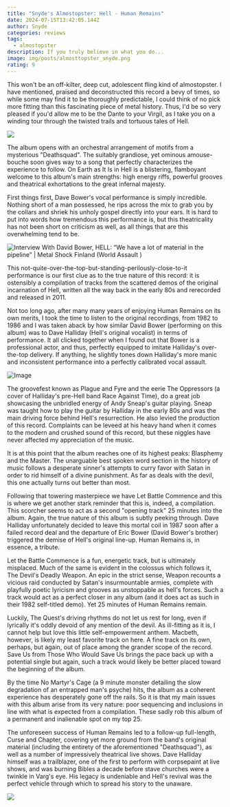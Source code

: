 ```yaml
---
title: "Snyde's Almostopster: Hell - Human Remains"
date: 2024-07-15T13:42:05.144Z
author: Snyde
categories: reviews
tags:
  - almostopster
description: If you truly believe in what you do...
image: img/posts/almosttopster_snyde.png
rating: 9
---
```

This won't be an off-kilter, deep cut, adolescent fling kind of almostopster. I have mentioned, praised and deconstructed this record a bevy of times, so while some may find it to be thoroughly predictable, I could think of no pick more fitting than this fascinating piece of metal history. Thus, I'd be so very pleased if you'd allow me to be the Dante to your Virgil, as I take you on a winding tour through the twisted trails and tortuous tales of Hell.

<!--StartFragment-->

![](https://i0.wp.com/yourlastrites.com/wp-content/uploads/2017/06/Hell-Human-Remains.jpg?fit=700%2C700&ssl=1)

<!--EndFragment-->

The album opens with an orchestral arrangement of motifs from a mysterious "Deathsquad". The suitably grandiose, yet ominous amouse-bouche soon gives way to a song that perfectly characterizes the experience to follow. On Earth as It Is in Hell is a blistering, flamboyant welcome to this album's main strengths: high energy riffs, powerful grooves and theatrical exhortations to the great infernal majesty.

First things first, Dave Bower's vocal performance is simply incredible. Nothing short of a man possessed, he rips across the mix to grab you by the collars and shriek his unholy gospel directly into your ears. It is hard to put into words how tremendous this performance is, but this theatricality has not been short on criticism as well, as all things that are this overwhelming tend to be.

<!--StartFragment-->

![Interview With David Bower, HELL: “We have a lot of material in the  pipeline” | Metal Shock Finland (World Assault )](https://metalshockfinland.com/wp-content/uploads/2014/04/hell1.jpg?w=640)

<!--EndFragment-->

This not-quite-over-the-top-but-standing-perilously-close-to-it performance is our first clue as to the true nature of this record: it is ostensibly a compilation of  tracks from the scattered demos of the original incarnation of Hell, written all the way back in the early 80s and rerecorded and released in 2011.

Not too long ago, after many many years of enjoying Human Remains on its own merits, I took the time to listen to the original recordings, from 1982 to 1986 and I was taken aback by how similar David Bower (performing on this album) was to Dave Halliday (Hell's original vocalist) in terms of performance. It all clicked together when I found out that Bower is a professional actor, and thus, perfectly equipped to imitate Halliday's over-the-top delivery. If anything, he slightly tones down Halliday's more manic and inconsistent performance into a perfectly calibrated vocal assault.

<!--StartFragment-->

![Image](https://media.discordapp.net/attachments/514910842832027671/1260988395333746719/R.jpg?ex=66969875&is=669546f5&hm=167e48fdcd9e4ee1735502af61322c672fe4964fe50701b9f020e08799bdac61&=&format=webp&width=336&height=600)

The groovefest known as Plague and Fyre and the eerie The Oppressors (a cover of Halliday's pre-Hell band Race Against Time), do a great job showcasing the unbridled energy of Andy Sneap's guitar playing. Sneap was taught how to play the guitar by Halliday in the early 80s and was the main driving force behind Hell's resurrection. He also levied the production of this record. Complaints can be leveed at his heavy hand when it comes to the modern and crushed sound of this record, but these niggles have never affected my appreciation of the music.

It is at this point that the album reaches one of its highest peaks: Blasphemy and the Master. The unarguable best spoken word section in the history of music follows a desperate sinner's attempts to curry favor with Satan in order to rid himself of a divine punishment. As far as deals with the devil, this one actually turns out better than most.

Following that towering masterpiece we have Let Battle Commence and this is where we get another stark reminder that this is, indeed, a compilation. This scorcher seems to act as a second "opening track" 25 minutes into the album. Again, the true nature of this album is subtly peeking through. Dave Halliday unfortunately decided to leave this mortal coil in 1987 soon after a failed record deal and the departure of Eric Bower (David Bower's brother) triggered the demise of Hell's original line-up. Human Remains is, in essence, a tribute.

Let the Battle Commence is a fun, energetic track, but is ultimately misplaced. Much of the same is evident in the colossus which follows it, The Devil's Deadly Weapon. An epic in the strict sense, Weapon recounts a vicious raid conducted by Satan's insurmountable armies, complete with playfully poetic lyricism and grooves as unstoppable as hell's forces. Such a track would act as a perfect closer in any album (and it does act as such in their 1982 self-titled demo). Yet 25 minutes of Human Remains remain.

Luckily, The Quest's driving rhythms do not let us rest for long, even if lyrically it's oddly devoid of any mention of the devil. As ill-fitting as it is, I cannot help but love this little self-empowerment anthem. Macbeth, however, is likely my least favorite track on here. A fine track on its own, perhaps, but again, out of place among the grander scope of the record. Save Us from Those Who Would Save Us brings the pace back up with a potential single but again, such a track would likely be better placed toward the beginning of the album.

By the time No Martyr's Cage (a 9 minute monster detailing the slow degradation of an entrapped man's psyche) hits, the album as a coherent experience has desperately gone off the rails. So it is that my main issues with this album arise from its very nature: poor sequencing and inclusions in line with what is expected from a compilation. These sadly rob this album of a permanent and inalienable spot on my top 25.

The unforeseen success of Human Remains led to a follow-up full-length, Curse and Chapter, covering yet more ground from the band's original material (including the entirety of the aforementioned "Deathsquad"), as well as a number of impressively theatrical live shows. Dave Halliday himself was a trailblazer, one of the first to perform with corpsepaint at live shows, and was burning Bibles a decade before stave churches were a twinkle in Varg's eye. His legacy is undeniable and Hell's revival was the perfect vehicle through which to spread his story to the unaware.

![](img/posts/vortexinferno.png)